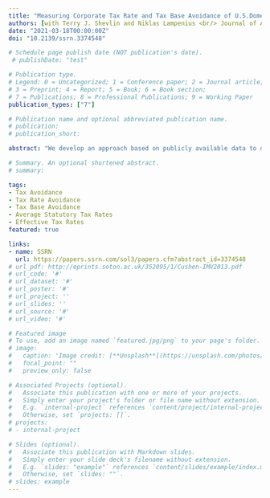 ```yaml
---
title: "Measuring Corporate Tax Rate and Tax Base Avoidance of U.S.Domestic and U.S. Multinational Firms"
authors: [with Terry J. Shevlin and Niklas Lampenius <br/> Journal of Accounting and Economics. Forthcoming]
date: "2021-03-18T00:00:00Z"
doi: "10.2139/ssrn.3374548"

# Schedule page publish date (NOT publication's date).
 # publishDate: "test"

# Publication type.
# Legend: 0 = Uncategorized; 1 = Conference paper; 2 = Journal article;
# 3 = Preprint; 4 = Report; 5 = Book; 6 = Book section;
# 7 = Publications; 8 = Professional Publications; 9 = Working Paper
publication_types: ["7"]

# Publication name and optional abbreviated publication name.
# publication: 
# publication_short: 

abstract: "We develop an approach based on publicly available data to decompose and quantify tax avoidance into two separate components: tax rate avoidance and tax base avoidance. Our measures are based on the average statutory tax rate, which accounts for the statutory tax rates across all transactions of a firm. We illustrate and validate our measures using simulation data, the Tax Reform Act of 1986, the Tax Cuts and Jobs Act of 2017, changes in tax rate avoidance and tax base avoidance across time, bonus depreciation time periods, several sample splits of U.S. multinational and domestic firms, differences across industries, and firms operating in tax haven locations. The measures allow regulators and researchers to gain insights into these two conceptually different tax avoidance strategies."

# Summary. An optional shortened abstract.
# summary: 

tags:
- Tax Avoidance
- Tax Rate Avoidance
- Tax Base Avoidance
- Average Statutory Tax Rates
- Effective Tax Rates
featured: true

links:
- name: SSRN
  url: https://papers.ssrn.com/sol3/papers.cfm?abstract_id=3374548
# url_pdf: http://eprints.soton.ac.uk/352095/1/Cushen-IMV2013.pdf
# url_code: '#'
# url_dataset: '#'
# url_poster: '#'
# url_project: ''
# url_slides: ''
# url_source: '#'
# url_video: '#'

# Featured image
# To use, add an image named `featured.jpg/png` to your page's folder. 
# image:
#   caption: 'Image credit: [**Unsplash**](https://unsplash.com/photos/pLCdAaMFLTE)'
#   focal_point: ""
#   preview_only: false

# Associated Projects (optional).
#   Associate this publication with one or more of your projects.
#   Simply enter your project's folder or file name without extension.
#   E.g. `internal-project` references `content/project/internal-project/index.md`.
#   Otherwise, set `projects: []`.
# projects:
# - internal-project

# Slides (optional).
#   Associate this publication with Markdown slides.
#   Simply enter your slide deck's filename without extension.
#   E.g. `slides: "example"` references `content/slides/example/index.md`.
#   Otherwise, set `slides: ""`.
# slides: example
---
```




